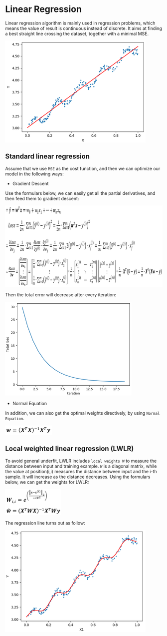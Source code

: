 # Linear Regression

Linear regression algorithm is mainly used in regression problems, which means the value of result is continuous instead of discrete.
It aims at finding a best straight line crossing the dataset, together with a minimal MSE. 

<img width='450' height='326' src="https://github.com/Kobeyond/Codes-for-Machine-Learning/blob/master/Linear%20Regression/data/regression_line.png"/>

## Standard linear regression

Assume that we use `MSE` as the cost function, and then we can optimize our model in the following ways: 


- Gradient Descent

Use the formulars below, we can easily get all the partial derivatives, and then feed them to gradient descent:

<img width='950' height='260' src="https://github.com/Kobeyond/Codes-for-Machine-Learning/blob/master/Linear%20Regression/data/linear_formular_new.png"/>

Then the total error will decrease after every iteration:

<img width='405' height='300' src="https://github.com/Kobeyond/Codes-for-Machine-Learning/blob/master/Linear%20Regression/data/learning_curve.png"/>


- Normal Equation

In addition, we can also get the optimal weights directively, by using `Normal Equation`.

<img width='150' height='30' src="https://github.com/Kobeyond/Codes-for-Machine-Learning/blob/master/Linear%20Regression/data/normal_equation.png"/>


## Local weighted linear regression (LWLR)
To avoid general underfit, LWLR includes `local weights W` to measure the distance between input and training example. `W` is a diagonal  matrix, while the value at position(i,i) measures the distance between input and the i-th sample. It will increase as the distance decreases. Using the formulars below, we can get the weights for LWLR:

<img width='180' height='83' src="https://github.com/Kobeyond/Codes-for-Machine-Learning/blob/master/Linear%20Regression/data/LWLR.png"/>


The regression line turns out as follow:

<img width='450' height='326' src="https://github.com/Kobeyond/Codes-for-Machine-Learning/blob/master/Linear%20Regression/data/lwlr.png"/>

